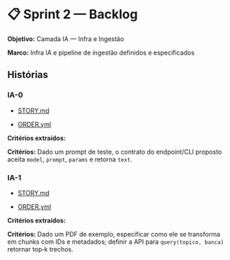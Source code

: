 # 📋 Sprint 2 — Backlog

**Objetivo:** Camada IA — Infra e Ingestão

**Marco:** Infra IA e pipeline de ingestão definidos e especificados

## Histórias

### IA-0

- [STORY.md](STORIES/IA-0/STORY.md)

- [ORDER.yml](STORIES/IA-0/ORDER.yml)

**Critérios extraídos:**

**Critérios:** Dado um prompt de teste, o contrato do endpoint/CLI proposto aceita `model`, `prompt`, `params` e retorna `text`.

### IA-1

- [STORY.md](STORIES/IA-1/STORY.md)

- [ORDER.yml](STORIES/IA-1/ORDER.yml)

**Critérios extraídos:**

**Critérios:** Dado um PDF de exemplo, especificar como ele se transforma em chunks com IDs e metadados; definir a API para `query(topico, banca)` retornar top‑k trechos.
